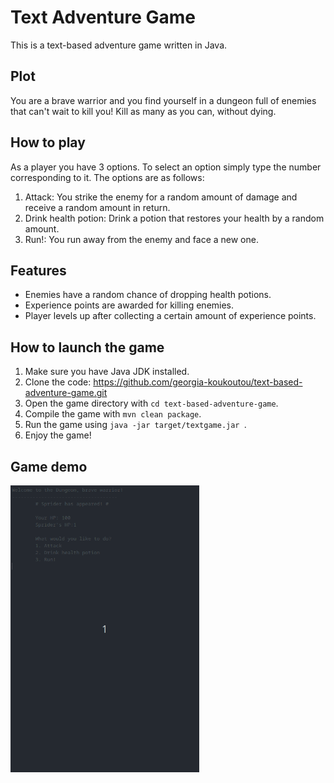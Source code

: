 # Text Adventure Game

This is a text-based adventure game written in Java.

## Plot

You are a brave warrior and you find yourself in a dungeon full of enemies that can't wait to kill you! Kill as many as you can, without dying.

## How to play

As a player you have 3 options. To select an option simply type the number corresponding to it. The options are as follows:

1. Attack: You strike the enemy for a random amount of damage and receive a random amount in return.
2. Drink health potion: Drink a potion that restores your health by a random amount.
3. Run!: You run away from the enemy and face a new one.

## Features

- Enemies have a random chance of dropping health potions.
- Experience points are awarded for killing enemies. 
- Player levels up after collecting a certain amount of experience points. 

## How to launch the game

1. Make sure you have Java JDK installed.
2. Clone the code: https://github.com/georgia-koukoutou/text-based-adventure-game.git
3. Open the game directory with `cd text-based-adventure-game`.
4. Compile the game with `mvn clean package`.
4. Run the game using `java -jar target/textgame.jar `.
3. Enjoy the game!

## Game demo

<img src="./text-adventure.gif" width="60%" height="60%"/>


